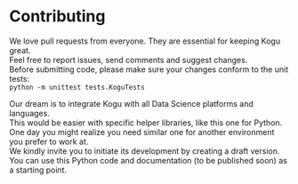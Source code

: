 # Contributing

We love pull requests from everyone. They are essential for keeping Kogu great.  
Feel free to report issues, send comments and suggest changes.  
Before submitting code, please make sure your changes conform to the unit tests:  
`python -m unittest tests.KoguTests`

Our dream is to integrate Kogu with all Data Science platforms and languages.  
This would be easier with specific helper libraries, like this one for Python.  
One day you might realize you need similar one for another environment you prefer to work at.  
We kindly invite you to initiate its development by creating a draft version.  
You can use this Python code and documentation (to be published soon) as a starting point.  
